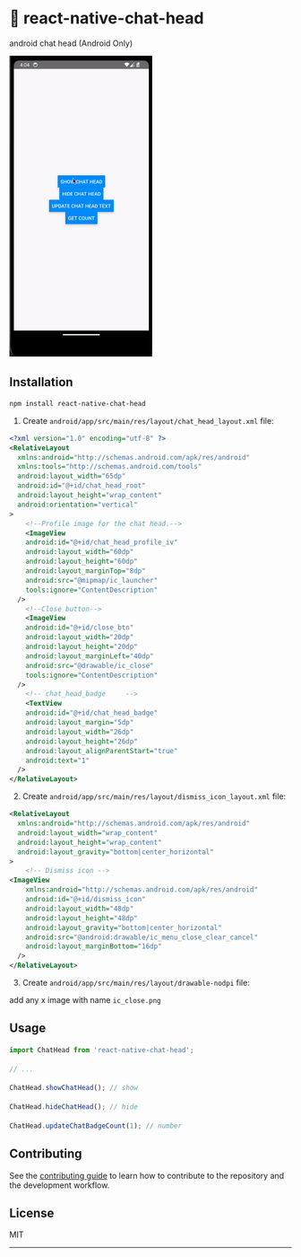 # 🚀 react-native-chat-head

android chat head (Android Only)

<p>
  <img width="255" src="./docs/demo.gif" alt="Demo">
</p>

## Installation

```sh
npm install react-native-chat-head
```

1. Create `android/app/src/main/res/layout/chat_head_layout.xml` file:

```xml
<?xml version="1.0" encoding="utf-8" ?>
<RelativeLayout
  xmlns:android="http://schemas.android.com/apk/res/android"
  xmlns:tools="http://schemas.android.com/tools"
  android:layout_width="65dp"
  android:id="@+id/chat_head_root"
  android:layout_height="wrap_content"
  android:orientation="vertical"
>
    <!--Profile image for the chat head.-->
    <ImageView
    android:id="@+id/chat_head_profile_iv"
    android:layout_width="60dp"
    android:layout_height="60dp"
    android:layout_marginTop="8dp"
    android:src="@mipmap/ic_launcher"
    tools:ignore="ContentDescription"
  />
    <!--Close button-->
    <ImageView
    android:id="@+id/close_btn"
    android:layout_width="20dp"
    android:layout_height="20dp"
    android:layout_marginLeft="40dp"
    android:src="@drawable/ic_close"
    tools:ignore="ContentDescription"
  />
    <!-- chat_head_badge     -->
    <TextView
    android:id="@+id/chat_head_badge"
    android:layout_margin="5dp"
    android:layout_width="26dp"
    android:layout_height="26dp"
    android:layout_alignParentStart="true"
    android:text="1"
  />
</RelativeLayout>
```

2. Create `android/app/src/main/res/layout/dismiss_icon_layout.xml` file:

```xml
<RelativeLayout
  xmlns:android="http://schemas.android.com/apk/res/android"
  android:layout_width="wrap_content"
  android:layout_height="wrap_content"
  android:layout_gravity="bottom|center_horizontal"
>
    <!-- Dismiss icon -->
<ImageView
    xmlns:android="http://schemas.android.com/apk/res/android"
    android:id="@+id/dismiss_icon"
    android:layout_width="48dp"
    android:layout_height="48dp"
    android:layout_gravity="bottom|center_horizontal"
    android:src="@android:drawable/ic_menu_close_clear_cancel"
    android:layout_marginBottom="16dp"
  />
</RelativeLayout>
```

3. Create `android/app/src/main/res/layout/drawable-nodpi` file:

add any x image with name `ic_close.png`

## Usage

```js
import ChatHead from 'react-native-chat-head';

// ...

ChatHead.showChatHead(); // show

ChatHead.hideChatHead(); // hide

ChatHead.updateChatBadgeCount(1); // number

```

## Contributing

See the [contributing guide](CONTRIBUTING.md) to learn how to contribute to the repository and the development workflow.

## License

MIT

---

